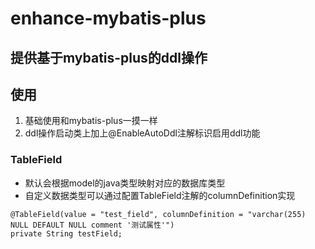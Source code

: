 # enhance-mybatis-plus

## 提供基于mybatis-plus的ddl操作

## 使用

1. 基础使用和mybatis-plus一摸一样
2. ddl操作启动类上加上@EnableAutoDdl注解标识启用ddl功能

### TableField

- 默认会根据model的java类型映射对应的数据库类型
- 自定义数据类型可以通过配置TableField注解的columnDefinition实现

```demo
@TableField(value = "test_field", columnDefinition = "varchar(255) NULL DEFAULT NULL comment '测试属性'")
private String testField;
```